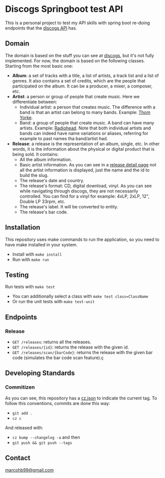 # Discogs Springboot test API
This is a personal project to test my API skills with spring boot re-doing endpoints that
the [discogs API](https://www.discogs.com/developers) has.

## Domain

The domain is based on the stuff you can see at [discogs](https://discogs.com), but it's not fully implemented.
For now, the domain is based on the following classes. Starting from the most basic one:

- **Album**: a set of tracks with a title, a list of artists, a track list and a list of genres. It also contains a set
of credits, which are the people that participated on the album. It can be a producer, a mixer, a composer, etc.
- **Artist**: a person or group of people that create music. Here we differentiate between:
  - Individual artist: a person that creates music. The difference with a band is that an artist can belong to 
  many bands. Example: [Thom Yorke](https://www.discogs.com/artist/4854-Thom-Yorke). 
  - Band: a group of people that create music. A band can have many artists. 
  Example: [Radiohead](https://www.discogs.com/artist/3840-Radiohead). Note that both individual artists and bands can 
  indeed have name variations or aliases, referring for example to past names tha band/artist had.
- **Release**: a release is the representation of an album, single, etc. In other words, it is the information about the
  physical or digital product that is being sold. It contains:
  - All the album information.
  - Basic artist information. As you can see in a [release detail page](https://www.discogs.com/release/28446010-Glass-Animals-How-To-Be-A-Human-Being)
  not all the artist information is displayed, just the name and the id to build the slug.
  - The release's date and country.
  - The release's format: CD, digital download, vinyl. As you can see while navigating through discogs, they are not 
  necessarily controlled. You can find for a vinyl for example: 4xLP, 2xLP, 12", Double LP 33rpm, etc.
  - The release's label. It will be converted to entity.
  - The release's bar code.

## Installation
This repository uses make commands to run the application, so you need to have make installed in your system.

- Install with ``make install``
- Run with ``make run``

## Testing

Run tests with ``make test``

- You can additionally select a class with ``make test class=ClassName``
- Or run the unit tests with ``make test-unit``

## Endpoints

### Release

- ``GET /releases``: returns all the releases.
- ``GET /releases/{id}``: returns the release with the given id.
- ``GET /releases/scan/{barCode}``: returns the release with the given bar code (simulates the bar code scan feature).ç

## Developing Standards
### Commitizen
As you can see, this repository has a [cz.json](cz.json) to indicate the current tag. To follow this conventions,
commits are done this way:

- ``git add .``
- ``cz c``

And released with:

- ``cz bump --changelog -a`` and then
- ``git push && git push --tags``

## Contact
marcohb99@gmail.com